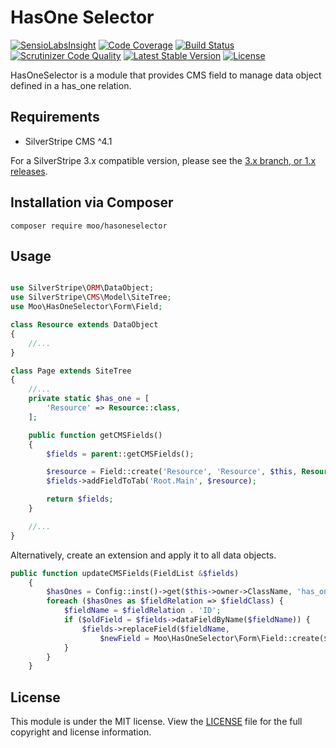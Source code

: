 # HasOne Selector

[![SensioLabsInsight](https://insight.sensiolabs.com/projects/6e6bbf47-1ea0-4169-94fb-850bf9baccb1/mini.png)](https://insight.sensiolabs.com/projects/6e6bbf47-1ea0-4169-94fb-850bf9baccb1)
[![Code Coverage](https://scrutinizer-ci.com/g/satrun77/silverstripe-hasoneselector/badges/coverage.png?b=master)](https://scrutinizer-ci.com/g/satrun77/silverstripe-hasoneselector/?branch=master)
[![Build Status](https://travis-ci.org/satrun77/silverstripe-hasoneselector.svg?branch=master)](https://travis-ci.org/satrun77/silverstripe-hasoneselector)
[![Scrutinizer Code Quality](https://scrutinizer-ci.com/g/satrun77/silverstripe-hasoneselector/badges/quality-score.png?b=master)](https://scrutinizer-ci.com/g/satrun77/silverstripe-hasoneselector/?branch=master)
[![Latest Stable Version](https://poser.pugx.org/moo/hasoneselector/v/stable?format=flat)](https://packagist.org/packages/moo/hasoneselector)
[![License](https://poser.pugx.org/moo/hasoneselector/license?format=flat)](https://packagist.org/packages/moo/hasoneselector)

HasOneSelector is a module that provides CMS field to manage data object defined in a has_one relation.

## Requirements

* SilverStripe CMS ^4.1

For a SilverStripe 3.x compatible version, please see the [3.x branch, or 1.x releases](https://github.com/satrun77/silverstripe-hasoneselector/tree/3.x).

## Installation via Composer
	composer require moo/hasoneselector

## Usage

```php

use SilverStripe\ORM\DataObject;
use SilverStripe\CMS\Model\SiteTree;
use Moo\HasOneSelector\Form\Field;

class Resource extends DataObject
{
    //...
}

class Page extends SiteTree
{
    //...
    private static $has_one = [
        'Resource' => Resource::class,
    ];

    public function getCMSFields()
    {
        $fields = parent::getCMSFields();

        $resource = Field::create('Resource', 'Resource', $this, Resource::class);
        $fields->addFieldToTab('Root.Main', $resource);

        return $fields;
    }

    //...
}
```

Alternatively, create an extension and apply it to all data objects.
```php
public function updateCMSFields(FieldList &$fields)
    {
        $hasOnes = Config::inst()->get($this->owner->ClassName, 'has_one');
        foreach ($hasOnes as $fieldRelation => $fieldClass) {
            $fieldName = $fieldRelation . 'ID';
            if ($oldField = $fields->dataFieldByName($fieldName)) {
                $fields->replaceField($fieldName,
                    $newField = Moo\HasOneSelector\Form\Field::create($fieldRelation, $oldField->Title(), $this->owner, $fieldClass));
            }
        }
    }
```

## License

This module is under the MIT license. View the [LICENSE](LICENSE.md) file for the full copyright and license information.
